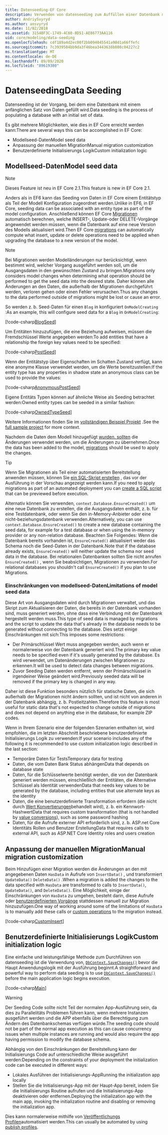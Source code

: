 ```yaml
---
title: Datenseeding-EF Core
description: Verwenden von datenseeding zum Auffüllen einer Datenbank mit einem anfänglichen Satz von Daten mithilfe von Entity Framework Core
author: AndriySvyryd
ms.author: ansvyryd
ms.date: 11/02/2018
ms.assetid: 3154BF3C-1749-4C60-8D51-AE86773AA116
uid: core/modeling/data-seeding
ms.openlocfilehash: cdf189a4d2ec00f2bb094045541a98d1a66ffefc
ms.sourcegitcommit: 7c3939504bb9da3f46bea3443638b808c04227c2
ms.translationtype: MT
ms.contentlocale: de-DE
ms.lasthandoff: 09/09/2020
ms.locfileid: "89619380"
---
```

# <a name="data-seeding"></a><span data-ttu-id="015e5-103">Datenseeding</span><span class="sxs-lookup"><span data-stu-id="015e5-103">Data Seeding</span></span>

<span data-ttu-id="015e5-104">Datenseeding ist der Vorgang, bei dem eine Datenbank mit einem anfänglichen Satz von Daten gefüllt wird.</span><span class="sxs-lookup"><span data-stu-id="015e5-104">Data seeding is the process of populating a database with an initial set of data.</span></span>

<span data-ttu-id="015e5-105">Es gibt mehrere Möglichkeiten, wie dies in EF Core erreicht werden kann:</span><span class="sxs-lookup"><span data-stu-id="015e5-105">There are several ways this can be accomplished in EF Core:</span></span>

* <span data-ttu-id="015e5-106">Modellseed-Daten</span><span class="sxs-lookup"><span data-stu-id="015e5-106">Model seed data</span></span>
* <span data-ttu-id="015e5-107">Anpassung der manuellen Migration</span><span class="sxs-lookup"><span data-stu-id="015e5-107">Manual migration customization</span></span>
* <span data-ttu-id="015e5-108">Benutzerdefinierte Initialisierungs Logik</span><span class="sxs-lookup"><span data-stu-id="015e5-108">Custom initialization logic</span></span>

## <a name="model-seed-data"></a><span data-ttu-id="015e5-109">Modellseed-Daten</span><span class="sxs-lookup"><span data-stu-id="015e5-109">Model seed data</span></span>

> [!NOTE]
> <span data-ttu-id="015e5-110">Dieses Feature ist neu in EF Core 2.1.</span><span class="sxs-lookup"><span data-stu-id="015e5-110">This feature is new in EF Core 2.1.</span></span>

<span data-ttu-id="015e5-111">Anders als in EF6 kann das Seeding von Daten in EF Core einem Entitätstyp als Teil der Modell Konfiguration zugeordnet werden.</span><span class="sxs-lookup"><span data-stu-id="015e5-111">Unlike in EF6, in EF Core, seeding data can be associated with an entity type as part of the model configuration.</span></span> <span data-ttu-id="015e5-112">Anschließend können EF Core [Migrationen](xref:core/managing-schemas/migrations/index) automatisch berechnen, welche INSERT-, Update-oder DELETE-Vorgänge angewendet werden müssen, wenn die Datenbank auf eine neue Version des Modells aktualisiert wird.</span><span class="sxs-lookup"><span data-stu-id="015e5-112">Then EF Core [migrations](xref:core/managing-schemas/migrations/index) can automatically compute what insert, update or delete operations need to be applied when upgrading the database to a new version of the model.</span></span>

> [!NOTE]
> <span data-ttu-id="015e5-113">Bei Migrationen werden Modelländerungen nur berücksichtigt, wenn bestimmt wird, welcher Vorgang ausgeführt werden soll, um die Ausgangsdaten in den gewünschten Zustand zu bringen.</span><span class="sxs-lookup"><span data-stu-id="015e5-113">Migrations only considers model changes when determining what operation should be performed to get the seed data into the desired state.</span></span> <span data-ttu-id="015e5-114">Daher können alle Änderungen an den Daten, die außerhalb der Migrationen durchgeführt werden, verloren gehen oder einen Fehler verursachen.</span><span class="sxs-lookup"><span data-stu-id="015e5-114">Thus any changes to the data performed outside of migrations might be lost or cause an error.</span></span>

<span data-ttu-id="015e5-115">So werden z. b. Seed-Daten für einen `Blog` in konfiguriert `OnModelCreating` :</span><span class="sxs-lookup"><span data-stu-id="015e5-115">As an example, this will configure seed data for a `Blog` in `OnModelCreating`:</span></span>

[!code-csharp[BlogSeed](../../../samples/core/Modeling/DataSeeding/DataSeedingContext.cs?name=BlogSeed)]

<span data-ttu-id="015e5-116">Um Entitäten hinzuzufügen, die eine Beziehung aufweisen, müssen die Fremdschlüssel Werte angegeben werden:</span><span class="sxs-lookup"><span data-stu-id="015e5-116">To add entities that have a relationship the foreign key values need to be specified:</span></span>

[!code-csharp[PostSeed](../../../samples/core/Modeling/DataSeeding/DataSeedingContext.cs?name=PostSeed)]

<span data-ttu-id="015e5-117">Wenn der Entitätstyp über Eigenschaften im Schatten Zustand verfügt, kann eine anonyme Klasse verwendet werden, um die Werte bereitzustellen:</span><span class="sxs-lookup"><span data-stu-id="015e5-117">If the entity type has any properties in shadow state an anonymous class can be used to provide the values:</span></span>

[!code-csharp[AnonymousPostSeed](../../../samples/core/Modeling/DataSeeding/DataSeedingContext.cs?name=AnonymousPostSeed)]

<span data-ttu-id="015e5-118">Eigene Entitäts Typen können auf ähnliche Weise als Seeding betrachtet werden:</span><span class="sxs-lookup"><span data-stu-id="015e5-118">Owned entity types can be seeded in a similar fashion:</span></span>

[!code-csharp[OwnedTypeSeed](../../../samples/core/Modeling/DataSeeding/DataSeedingContext.cs?name=OwnedTypeSeed)]

<span data-ttu-id="015e5-119">Weitere Informationen finden Sie im [vollständigen Beispiel Projekt](https://github.com/dotnet/EntityFramework.Docs/tree/master/samples/core/Modeling/DataSeeding) .</span><span class="sxs-lookup"><span data-stu-id="015e5-119">See the [full sample project](https://github.com/dotnet/EntityFramework.Docs/tree/master/samples/core/Modeling/DataSeeding) for more context.</span></span>

<span data-ttu-id="015e5-120">Nachdem die Daten dem Modell hinzugefügt [wurden, sollten](xref:core/managing-schemas/migrations/index) die Änderungen verwendet werden, um die Änderungen zu übernehmen.</span><span class="sxs-lookup"><span data-stu-id="015e5-120">Once the data has been added to the model, [migrations](xref:core/managing-schemas/migrations/index) should be used to apply the changes.</span></span>

> [!TIP]
> <span data-ttu-id="015e5-121">Wenn Sie Migrationen als Teil einer automatisierten Bereitstellung anwenden müssen, können Sie [ein SQL-Skript erstellen](xref:core/managing-schemas/migrations/index#generate-sql-scripts) , das vor der Ausführung in der Vorschau angezeigt werden kann.</span><span class="sxs-lookup"><span data-stu-id="015e5-121">If you need to apply migrations as part of an automated deployment you can [create a SQL script](xref:core/managing-schemas/migrations/index#generate-sql-scripts) that can be previewed before execution.</span></span>

<span data-ttu-id="015e5-122">Alternativ können Sie verwenden, `context.Database.EnsureCreated()` um eine neue Datenbank zu erstellen, die die Ausgangsdaten enthält, z. b. für eine Testdatenbank, oder wenn Sie den in-Memory-Anbieter oder eine nicht-beziehungsdatenbank verwenden.</span><span class="sxs-lookup"><span data-stu-id="015e5-122">Alternatively, you can use `context.Database.EnsureCreated()` to create a new database containing the seed data, for example for a test database or when using the in-memory provider or any non-relation database.</span></span> <span data-ttu-id="015e5-123">Beachten Sie Folgendes: Wenn die Datenbank bereits vorhanden ist, `EnsureCreated()` aktualisiert weder das Schema noch die Seed-Daten in der Datenbank.</span><span class="sxs-lookup"><span data-stu-id="015e5-123">Note that if the database already exists, `EnsureCreated()` will neither update the schema nor seed data in the database.</span></span> <span data-ttu-id="015e5-124">Bei relationalen Datenbanken sollten Sie nicht anrufen `EnsureCreated()` , wenn Sie beabsichtigen, Migrationen zu verwenden.</span><span class="sxs-lookup"><span data-stu-id="015e5-124">For relational databases you shouldn't call `EnsureCreated()` if you plan to use Migrations.</span></span>

### <a name="limitations-of-model-seed-data"></a><span data-ttu-id="015e5-125">Einschränkungen von modellseed-Daten</span><span class="sxs-lookup"><span data-stu-id="015e5-125">Limitations of model seed data</span></span>

<span data-ttu-id="015e5-126">Diese Art von Ausgangsdaten wird durch Migrationen verwaltet, und das Skript zum Aktualisieren der Daten, die bereits in der Datenbank vorhanden sind, muss generiert werden, ohne dass eine Verbindung mit der Datenbank hergestellt werden muss.</span><span class="sxs-lookup"><span data-stu-id="015e5-126">This type of seed data is managed by migrations and the script to update the data that's already in the database needs to be generated without connecting to the database.</span></span> <span data-ttu-id="015e5-127">Dies setzt einige Einschränkungen mit sich:</span><span class="sxs-lookup"><span data-stu-id="015e5-127">This imposes some restrictions:</span></span>

* <span data-ttu-id="015e5-128">Der Primärschlüssel Wert muss angegeben werden, auch wenn er normalerweise von der Datenbank generiert wird.</span><span class="sxs-lookup"><span data-stu-id="015e5-128">The primary key value needs to be specified even if it's usually generated by the database.</span></span> <span data-ttu-id="015e5-129">Es wird verwendet, um Datenänderungen zwischen Migrationen zu erkennen.</span><span class="sxs-lookup"><span data-stu-id="015e5-129">It will be used to detect data changes between migrations.</span></span>
* <span data-ttu-id="015e5-130">Zuvor Seeding Daten werden entfernt, wenn der Primärschlüssel in irgendeiner Weise geändert wird.</span><span class="sxs-lookup"><span data-stu-id="015e5-130">Previously seeded data will be removed if the primary key is changed in any way.</span></span>

<span data-ttu-id="015e5-131">Daher ist diese Funktion besonders nützlich für statische Daten, die sich außerhalb der Migrationen nicht ändern sollten, und ist nicht von anderen in der Datenbank abhängig, z. b. Postleitzahlen.</span><span class="sxs-lookup"><span data-stu-id="015e5-131">Therefore this feature is most useful for static data that's not expected to change outside of migrations and does not depend on anything else in the database, for example ZIP codes.</span></span>

<span data-ttu-id="015e5-132">Wenn in Ihrem Szenario eine der folgenden Szenarien enthalten ist, wird empfohlen, die im letzten Abschnitt beschriebene benutzerdefinierte Initialisierungs Logik zu verwenden:</span><span class="sxs-lookup"><span data-stu-id="015e5-132">If your scenario includes any of the following it is recommended to use custom initialization logic described in the last section:</span></span>

* <span data-ttu-id="015e5-133">Temporäre Daten für Tests</span><span class="sxs-lookup"><span data-stu-id="015e5-133">Temporary data for testing</span></span>
* <span data-ttu-id="015e5-134">Daten, die vom Daten Bank Status abhängen</span><span class="sxs-lookup"><span data-stu-id="015e5-134">Data that depends on database state</span></span>
* <span data-ttu-id="015e5-135">Daten, für die Schlüsselwerte benötigt werden, die von der Datenbank generiert werden müssen, einschließlich der Entitäten, die Alternative Schlüssel als Identität verwenden</span><span class="sxs-lookup"><span data-stu-id="015e5-135">Data that needs key values to be generated by the database, including entities that use alternate keys as the identity</span></span>
* <span data-ttu-id="015e5-136">Daten, die eine benutzerdefinierte Transformation erfordern (die nicht durch [Wert Konvertierungen](xref:core/modeling/value-conversions)behandelt wird), z. b. ein Kennwort-Hashwert</span><span class="sxs-lookup"><span data-stu-id="015e5-136">Data that requires custom transformation (that is not handled by [value conversions](xref:core/modeling/value-conversions)), such as some password hashing</span></span>
* <span data-ttu-id="015e5-137">Daten, für die Aufrufe externer API erforderlich sind, z. b. ASP.net Core Identitäts Rollen und Benutzer Erstellung</span><span class="sxs-lookup"><span data-stu-id="015e5-137">Data that requires calls to external API, such as ASP.NET Core Identity roles and users creation</span></span>

## <a name="manual-migration-customization"></a><span data-ttu-id="015e5-138">Anpassung der manuellen Migration</span><span class="sxs-lookup"><span data-stu-id="015e5-138">Manual migration customization</span></span>

<span data-ttu-id="015e5-139">Beim Hinzufügen einer Migration werden die Änderungen an den mit angegebenen Daten `HasData` in Aufrufe von `InsertData()` , und transformiert `UpdateData()` `DeleteData()` .</span><span class="sxs-lookup"><span data-stu-id="015e5-139">When a migration is added the changes to the data specified with `HasData` are transformed to calls to `InsertData()`, `UpdateData()`, and `DeleteData()`.</span></span> <span data-ttu-id="015e5-140">Eine Möglichkeit, einige der Einschränkungen von `HasData` zu umgehen, besteht darin, diese Aufrufe oder [benutzerdefinierten Vorgänge](xref:core/managing-schemas/migrations/operations) stattdessen manuell zur Migration hinzuzufügen.</span><span class="sxs-lookup"><span data-stu-id="015e5-140">One way of working around some of the limitations of `HasData` is to manually add these calls or [custom operations](xref:core/managing-schemas/migrations/operations) to the migration instead.</span></span>

[!code-csharp[CustomInsert](../../../samples/core/Modeling/DataSeeding/Migrations/20181102235626_Initial.cs?name=CustomInsert)]

## <a name="custom-initialization-logic"></a><span data-ttu-id="015e5-141">Benutzerdefinierte Initialisierungs Logik</span><span class="sxs-lookup"><span data-stu-id="015e5-141">Custom initialization logic</span></span>

<span data-ttu-id="015e5-142">Eine einfache und leistungsfähige Methode zum Durchführen von datenseeding ist die Verwendung von, [`DbContext.SaveChanges()`](xref:core/saving/index) bevor die Haupt Anwendungslogik mit der Ausführung beginnt.</span><span class="sxs-lookup"><span data-stu-id="015e5-142">A straightforward and powerful way to perform data seeding is to use [`DbContext.SaveChanges()`](xref:core/saving/index) before the main application logic begins execution.</span></span>

[!code-csharp[Main](../../../samples/core/Modeling/DataSeeding/Program.cs?name=CustomSeeding)]

> [!WARNING]
> <span data-ttu-id="015e5-143">Der Seeding Code sollte nicht Teil der normalen App-Ausführung sein, da dies zu Parallelitäts Problemen führen kann, wenn mehrere Instanzen ausgeführt werden und die APP ebenfalls über die Berechtigung zum Ändern des Datenbankschemas verfügen würde.</span><span class="sxs-lookup"><span data-stu-id="015e5-143">The seeding code should not be part of the normal app execution as this can cause concurrency issues when multiple instances are running and would also require the app having permission to modify the database schema.</span></span>

<span data-ttu-id="015e5-144">Abhängig von den Einschränkungen der Bereitstellung kann der Initialisierungs Code auf unterschiedliche Weise ausgeführt werden:</span><span class="sxs-lookup"><span data-stu-id="015e5-144">Depending on the constraints of your deployment the initialization code can be executed in different ways:</span></span>

* <span data-ttu-id="015e5-145">Lokales Ausführen der Initialisierungs-App</span><span class="sxs-lookup"><span data-stu-id="015e5-145">Running the initialization app locally</span></span>
* <span data-ttu-id="015e5-146">Stellen Sie die Initialisierungs-App mit der Haupt-App bereit, indem Sie die Initialisierungs Routine aufrufen und die Initialisierungs-App deaktivieren oder entfernen.</span><span class="sxs-lookup"><span data-stu-id="015e5-146">Deploying the initialization app with the main app, invoking the initialization routine and disabling or removing the initialization app.</span></span>

<span data-ttu-id="015e5-147">Dies kann normalerweise mithilfe von [Veröffentlichungs Profilen](/aspnet/core/host-and-deploy/visual-studio-publish-profiles)automatisiert werden.</span><span class="sxs-lookup"><span data-stu-id="015e5-147">This can usually be automated by using [publish profiles](/aspnet/core/host-and-deploy/visual-studio-publish-profiles).</span></span>
